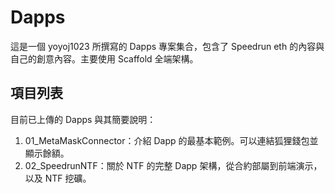 # Dapps

這是一個 yoyoj1023 所撰寫的 Dapps 專案集合，包含了 Speedrun eth 的內容與自己的創意內容。主要使用 Scaffold 全端架構。

## 項目列表

目前已上傳的 Dapps 與其簡要說明：

1. 01_MetaMaskConnector：介紹 Dapp 的最基本範例。可以連結狐狸錢包並顯示餘額。
2. 02_SpeedrunNTF：關於 NTF 的完整 Dapp 架構，從合約部屬到前端演示，以及 NTF 挖礦。 